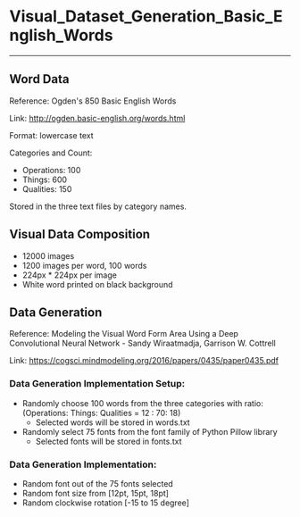 # Visual_Dataset_Generation_Basic_English_Words

-----
## Word Data

Reference: Ogden's 850 Basic English Words

Link: http://ogden.basic-english.org/words.html

Format: lowercase text

Categories and Count: 
 - Operations: 100
 - Things: 600
 - Qualities: 150
 
 Stored in the three text files by category names. 
 
## Visual Data Composition
 - 12000 images
  - 1200 images per word, 100 words
 - 224px * 224px per image
 - White word printed on black background

## Data Generation

Reference: Modeling the Visual Word Form Area Using a Deep Convolutional Neural Network - Sandy Wiraatmadja, Garrison W. Cottrell

Link: https://cogsci.mindmodeling.org/2016/papers/0435/paper0435.pdf

### Data Generation Implementation Setup: 
- Randomly choose 100 words from the three categories with ratio: (Operations: Things: Qualities = 12 : 70: 18)
  - Selected words will be stored in words.txt
- Randomly select 75 fonts from the font family of Python Pillow library
  - Selected fonts will be stored in fonts.txt

### Data Generation Implementation: 
- Random font out of the 75 fonts selected
- Random font size from [12pt, 15pt, 18pt]
- Random clockwise rotation [-15 to 15 degree]



